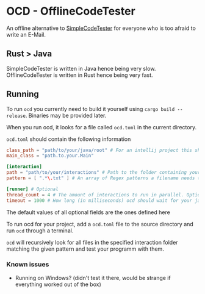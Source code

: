 # OCD - OfflineCodeTester
An offline alternative to [SimpleCodeTester](https://github.com/I-Al-Istannen/SimpleCodeTester) for everyone who is too afraid to write an E-Mail.

## Rust > Java
SimpleCodeTester is written in Java hence being very slow.
OfflineCodeTester is written in Rust hence being very fast.

## Running
To run `ocd` you currently need to build it yourself using `cargo build --release`.
Binaries may be provided later.

When you run ocd, it looks for a file called `ocd.toml` in the current directory.

`ocd.toml` should contain the following information

```toml
class_path = "path/to/your/java/root" # For an intellij project this should be "out/production/<your-project-name>"
main_class = "path.to.your.Main"

[interaction]
path = "path/to/your/interactions" # Path to the folder containing your interactions
pattern = [ ".*\.txt" ] # An array of Regex patterns a filename needs to fully match to be considered an interaction file. Optional

[runner] # Optional
thread_count = 4 # The amount of interactions to run in parallel. Optional
timeout = 1000 # How long (in milliseconds) ocd should wait for your java programm to respond. Optional
```
The default values of all optional fields are the ones defined here

To run ocd for your project, add a `ocd.toml` file to the source directory and run `ocd` through a terminal.

`ocd` will recursively look for all files in the specified interaction folder matching the given pattern and test your programm with them.

### Known issues
- Running on Windows? (didn't test it there, would be strange if everything worked out of the box)

